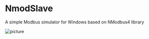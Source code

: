 # NmodSlave
A simple Modbus simulator for Windows based on NModbus4 library

![picture](http://i.imgur.com/sGrVTPI.png?1)
